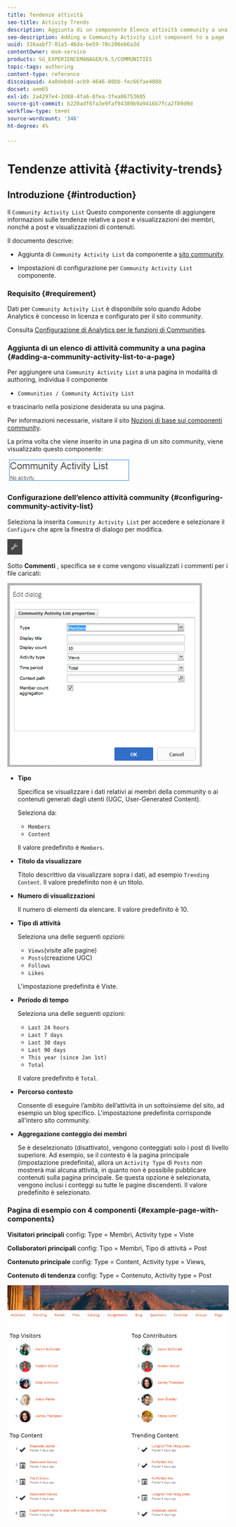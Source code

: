 ```yaml
---
title: Tendenze attività
seo-title: Activity Trends
description: Aggiunta di un componente Elenco attività community a una pagina
seo-description: Adding a Community Activity List component to a page
uuid: 316aabf7-01a5-46da-be59-70c206eb6a3d
contentOwner: msm-service
products: SG_EXPERIENCEMANAGER/6.5/COMMUNITIES
topic-tags: authoring
content-type: reference
discoiquuid: 4a0debdd-acb9-4646-80bb-fec66fae4088
docset: aem65
exl-id: 2a4297e4-2d88-4fa6-8fea-3fea06753605
source-git-commit: b220adf6fa3e9faf94389b9a9416b7fca2f89d9d
workflow-type: tm+mt
source-wordcount: '346'
ht-degree: 4%

---
```


# Tendenze attività {#activity-trends}

## Introduzione {#introduction}

Il `Community Activity List` Questo componente consente di aggiungere informazioni sulle tendenze relative a post e visualizzazioni dei membri, nonché a post e visualizzazioni di contenuti.

Il documento descrive:

* Aggiunta di `Community Activity List` da componente a [sito community](/help/communities/overview.md#community-sites).

* Impostazioni di configurazione per `Community Activity List` componente.

### Requisito {#requirement}

Dati per `Community Activity List` è disponibile solo quando Adobe Analytics è concesso in licenza e configurato per il sito community.

Consulta [Configurazione di Analytics per le funzioni di Communities](/help/communities/analytics.md).

### Aggiunta di un elenco di attività community a una pagina {#adding-a-community-activity-list-to-a-page}

Per aggiungere una `Community Activity List` a una pagina in modalità di authoring, individua il componente

* `Communities / Community Activity List`

e trascinarlo nella posizione desiderata su una pagina.

Per informazioni necessarie, visitare il sito [Nozioni di base sui componenti community](/help/communities/basics.md).

La prima volta che viene inserito in una pagina di un sito community, viene visualizzato questo componente:

![attività della community](assets/community-activity.png)

### Configurazione dell’elenco attività community  {#configuring-community-activity-list}

Seleziona la inserita `Community Activity List` per accedere e selezionare il `Configure` che apre la finestra di dialogo per modifica.

![configura](assets/configure-new.png)

Sotto **Commenti** , specifica se e come vengono visualizzati i commenti per i file caricati:

![proprietà](assets/activity-list-properties.png)

* **Tipo**

   Specifica se visualizzare i dati relativi ai membri della community o ai contenuti generati dagli utenti (UGC, User-Generated Content).

   Seleziona da:

   * `Members`
   * `Content`

   Il valore predefinito è `Members`.

* **Titolo da visualizzare**

   Titolo descrittivo da visualizzare sopra i dati, ad esempio `Trending Content`.
Il valore predefinito non è un titolo.

* **Numero di visualizzazioni**

   Il numero di elementi da elencare.
Il valore predefinito è 10.

* **Tipo di attività**

   Seleziona una delle seguenti opzioni:

   * `Views`(visite alle pagine)
   * `Posts`(creazione UGC)
   * `Follows`
   * `Likes`

   L&#39;impostazione predefinita è Viste.

* **Periodo di tempo**

   Seleziona una delle seguenti opzioni:

   * `Last 24 hours`
   * `Last 7 days`
   * `Last 30 days`
   * `Last 90 days`
   * `This year (since Jan 1st)`
   * `Total`

   Il valore predefinito è `Total`.

* **Percorso contesto**

   Consente di eseguire l’ambito dell’attività in un sottoinsieme del sito, ad esempio un blog specifico.
L&#39;impostazione predefinita corrisponde all&#39;intero sito community.

* **Aggregazione conteggio dei membri**

   Se è deselezionato (disattivato), vengono conteggiati solo i post di livello superiore. Ad esempio, se il contesto è la pagina principale (impostazione predefinita), allora un `Activity Type` di `Posts` non mostrerà mai alcuna attività, in quanto non è possibile pubblicare contenuti sulla pagina principale. Se questa opzione è selezionata, vengono inclusi i conteggi su tutte le pagine discendenti.
Il valore predefinito è selezionato.

### Pagina di esempio con 4 componenti {#example-page-with-components}

**Visitatori principali** config: Type = Membri, Activity type = Viste

**Collaboratori principali** config: Tipo = Membri, Tipo di attività = Post

**Contenuto principale** config: Type = Content, Activity type = Views,

**Contenuto di tendenza** config: Type = Contenuto, Activity type = Post

![componenti](assets/activity-list-components.png)

